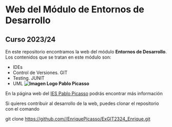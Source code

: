 # Web del Módulo de Entornos de Desarrollo

## Curso 2023/24

En este repositorio encontramos la web del módulo **Entornos de Desarrollo**. Los contenidos que se tratan en este módulo son:
* IDEs
* Control de Versiones. GIT
* Testing. JUNIT
* UML
**![Imagen Logo Pablo Picasso]([https://fpiespablopicasso.es/wp-content/uploads/2022/03/LOGOTIPO-IES-PABLO-PICASSO-texto-morado.png](https://fpiespablopicasso.es/wp-content/uploads/2022/03/LOGOTIPO-IES-PABLO-PICASSO-texto-morado.png))**

En la página web del [IES Pablo Picasso](https://fpiespablopicasso.es/) podrás encontrar más información

Si quieres contribuir al desarrollo de la web, puedes clonar el repositorio con el comando 

git clone https://github.com//EnriquePicasso/ExGIT2324_Enrique.git
